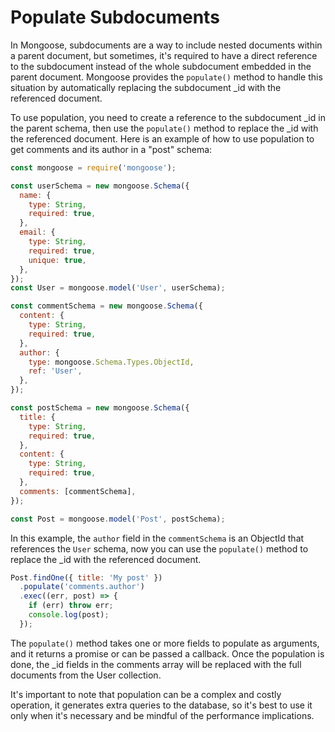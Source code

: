 # Populate Subdocuments

In Mongoose, subdocuments are a way to include nested documents within a parent document, but sometimes, it's required to have a direct reference to the subdocument instead of the whole subdocument embedded in the parent document. Mongoose provides the `populate()` method to handle this situation by automatically replacing the subdocument \_id with the referenced document.

To use population, you need to create a reference to the subdocument \_id in the parent schema, then use the `populate()` method to replace the \_id with the referenced document. Here is an example of how to use population to get comments and its author in a "post" schema:

```javascript
const mongoose = require('mongoose');

const userSchema = new mongoose.Schema({
  name: {
    type: String,
    required: true,
  },
  email: {
    type: String,
    required: true,
    unique: true,
  },
});
const User = mongoose.model('User', userSchema);

const commentSchema = new mongoose.Schema({
  content: {
    type: String,
    required: true,
  },
  author: {
    type: mongoose.Schema.Types.ObjectId,
    ref: 'User',
  },
});

const postSchema = new mongoose.Schema({
  title: {
    type: String,
    required: true,
  },
  content: {
    type: String,
    required: true,
  },
  comments: [commentSchema],
});

const Post = mongoose.model('Post', postSchema);
```

In this example, the `author` field in the `commentSchema` is an ObjectId that references the `User` schema, now you can use the `populate()` method to replace the \_id with the referenced document.

```javascript
Post.findOne({ title: 'My post' })
  .populate('comments.author')
  .exec((err, post) => {
    if (err) throw err;
    console.log(post);
  });
```

The `populate()` method takes one or more fields to populate as arguments, and it returns a promise or can be passed a callback. Once the population is done, the \_id fields in the comments array will be replaced with the full documents from the User collection.

It's important to note that population can be a complex and costly operation, it generates extra queries to the database, so it's best to use it only when it's necessary and be mindful of the performance implications.

